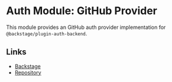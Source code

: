 # Auth Module: GitHub Provider

This module provides an GitHub auth provider implementation for `@backstage/plugin-auth-backend`.

## Links

- [Backstage](https://backstage.io)
- [Repository](https://github.com/backstage/backstage/tree/master/plugins/auth-backend-module-github-provider)
